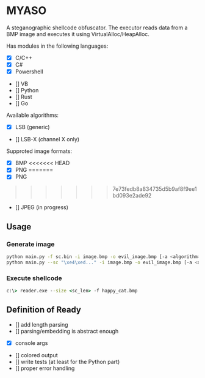 # MYASO

A steganographic shellcode obfuscator. The executor reads data from a BMP image and executes it using VirtualAlloc/HeapAlloc. 

Has modules in the following languages:
- [x] C/C++
- [x] C#
- [x] Powershell
- [] VB
- [] Python
- [] Rust
- [] Go

Available algorithms:
- [x] LSB (generic)
- [] LSB-X (channel X only)

Supproted image formats:
- [x] BMP
<<<<<<< HEAD
- [x] PNG
=======
- [x] PNG 
>>>>>>> 7e73fedb8a834735d5b9af8f9ee1bd093e2ade92
- [] JPEG (in progress)

## Usage

### Generate image
```sh
python main.py -f sc.bin -i image.bmp -o evil_image.bmp [-a <algorithm>]
python main.py --sc "\xe4\xed..." -i image.bmp -o evil_image.bmp [-a <algorithm>]
```

### Execute shellcode
```cmd
c:\> reader.exe --size <sc_len> -f happy_cat.bmp
```

## Definition of Ready
- [] add length parsing
- [] parsing/embedding is abstract enough
- [x] console args
- [] colored output
- [] write tests (at least for the Python part)
- [] proper error handling

